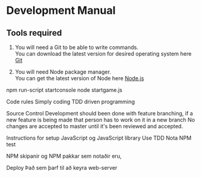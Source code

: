# Development Manual

## Tools required

1. You will need a Git to be able to write commands.<br/>
You can download the latest version for desired operating system here [Git](https://git-scm.com/downloads)

2. You will need Node package manager.<br/>
You can get the latest version of Node here [Node.js](https://nodejs.org/en/)


npm run-script startconsole
node startgame.js


Code rules
Simply coding
TDD driven programming

Source Control
Development should been done with feature branching, if a new feature is being made that person has to work on it in a new branch
No changes are accepted to master until it's been reviewed and accepted. 

Instructions for setup
JavaScript og JavaScript library
Use TDD Nota NPM test


NPM skipanir
og NPM pakkar sem notaðir eru, 

Deploy 
Það sem þarf til að keyra web-server 



